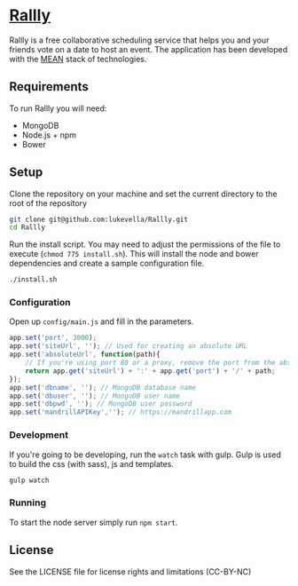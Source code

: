 # [Rallly](http://rallly.co)

Rallly is a free collaborative scheduling service that helps you and your friends vote on a date to host an event. The application has been developed with the [MEAN](http://en.wikipedia.org/wiki/MEAN) stack of technologies.

## Requirements

To run Rallly you will need:

* MongoDB
* Node.js + npm
* Bower

## Setup

Clone the repository on your machine and set the current directory to the root of the repository

```bash
git clone git@github.com:lukevella/Rallly.git
cd Rallly
```
Run the install script. You may need to adjust the permissions of the file to execute (`chmod 775 install.sh`). This will install the node and bower dependencies and create a sample configuration file.

```bash
./install.sh
```

### Configuration
Open up `config/main.js` and fill in the parameters.

```javascript
app.set('port', 3000);
app.set('siteUrl', ''); // Used for creating an absolute URL
app.set('absoluteUrl', function(path){
    // If you're using port 80 or a proxy, remove the port from the absoluteUrl
    return app.get('siteUrl') + ':' + app.get('port') + '/' + path;
});
app.set('dbname', ''); // MongoDB database name
app.set('dbuser', ''); // MongoDB user name
app.set('dbpwd', ''); // MongoDB user password
app.set('mandrillAPIKey',''); // https://mandrillapp.com
```

### Development
If you're going to be developing, run the `watch` task with gulp. Gulp is used to build the css (with sass), js and templates.

```bash
gulp watch
```

### Running
To start the node server simply run `npm start`.

## License
See the LICENSE file for license rights and limitations (CC-BY-NC)
